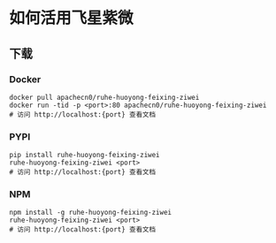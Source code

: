 # 如何活用飞星紫微

## 下载

### Docker

```
docker pull apachecn0/ruhe-huoyong-feixing-ziwei
docker run -tid -p <port>:80 apachecn0/ruhe-huoyong-feixing-ziwei
# 访问 http://localhost:{port} 查看文档
```

### PYPI

```
pip install ruhe-huoyong-feixing-ziwei
ruhe-huoyong-feixing-ziwei <port>
# 访问 http://localhost:{port} 查看文档
```

### NPM

```
npm install -g ruhe-huoyong-feixing-ziwei
ruhe-huoyong-feixing-ziwei <port>
# 访问 http://localhost:{port} 查看文档
```